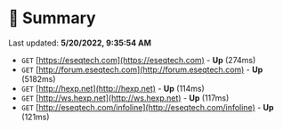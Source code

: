 # 📖 Summary
Last updated: **5/20/2022, 9:35:54 AM**

- `GET` [https://eseqtech.com](https://eseqtech.com) - **Up** (274ms)
- `GET` [http://forum.eseqtech.com](http://forum.eseqtech.com) - **Up** (5182ms)
- `GET` [http://hexp.net](http://hexp.net) - **Up** (114ms)
- `GET` [http://ws.hexp.net](http://ws.hexp.net) - **Up** (117ms)
- `GET` [http://eseqtech.com/infoline](http://eseqtech.com/infoline) - **Up** (121ms)
